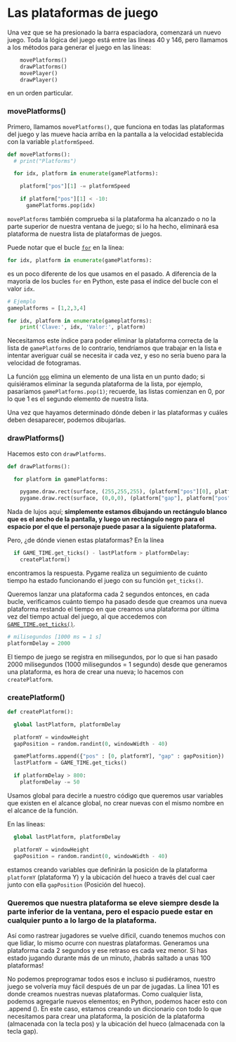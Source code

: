 # Las plataformas de juego

Una vez que se ha presionado la barra espaciadora, comenzará un nuevo juego. Toda la lógica del juego está entre las líneas 40 y 146, pero llamamos a los métodos para generar el juego en las líneas:

```python
    movePlatforms()
    drawPlatforms()
    movePlayer()
    drawPlayer()
```
en un orden particular. 

### movePlatforms()

Primero, llamamos `movePlatforms()`, que funciona en todas las plataformas del juego y las mueve hacia arriba en la pantalla a la velocidad establecida con la variable `platformSpeed`. 

```python 
def movePlatforms():
  # print("Platforms")

  for idx, platform in enumerate(gamePlatforms):

    platform["pos"][1] -= platformSpeed  

    if platform["pos"][1] < -10:
      gamePlatforms.pop(idx) 
```

`movePlatforms` también comprueba si la plataforma ha alcanzado o no la parte superior de nuestra ventana de juego; si lo ha hecho, eliminará esa plataforma de nuestra lista de plataformas de juegos.

Puede notar que el bucle [`for`](https://github.com/Ezzzzzzzzzzzzzz/Taller_PyG/blob/master/PracticasPyG/Practica4/bucleForPython.md) en la línea:

```python
for idx, platform in enumerate(gamePlatforms):
```
es un poco diferente de los que usamos en el pasado. A diferencia de la mayoría de los bucles `for` en Python, este pasa el índice del bucle con el valor `idx`.

```python
# Ejemplo
gameplatforms = [1,2,3,4]

for idx, platform in enumerate(gameplatforms):
    print('Clave:', idx, 'Valor:', platform)
```

Necesitamos este índice para poder eliminar la plataforma correcta de la lista de `gamePlatforms` de lo contrario, tendríamos que trabajar en la lista e intentar averiguar cuál se necesita ir cada vez, y eso no sería bueno para la velocidad de fotogramas. 

La función [`pop`](https://www.geeksforgeeks.org/python-list-pop/#:~:text=pop()%20is%20an%20inbuilt,or%20the%20given%20index%20value.&text=Parameter%20%3A,is%20popped%20out%20and%20removed.) elimina un elemento de una lista en un punto dado; si quisiéramos eliminar la segunda plataforma de la lista, por ejemplo, pasaríamos `gamePlatforms.pop(1)`; recuerde, las listas comienzan en 0, por lo que 1 es el segundo elemento de nuestra lista.

Una vez que hayamos determinado dónde deben ir las plataformas y cuáles deben desaparecer, podemos dibujarlas. 

### drawPlatforms()

Hacemos esto con `drawPlatforms`.

```python
def drawPlatforms():

  for platform in gamePlatforms:

    pygame.draw.rect(surface, (255,255,255), (platform["pos"][0], platform["pos"][1], windowWidth, 10))
    pygame.draw.rect(surface, (0,0,0), (platform["gap"], platform["pos"][1], 40, 10) )
```

Nada de lujos aquí; **simplemente estamos dibujando un rectángulo blanco que es el ancho de la pantalla, y luego un rectángulo negro para el espacio por el que el personaje puede pasar a la siguiente plataforma.**

Pero, ¿de dónde vienen estas plataformas? En la línea

```python 
  if GAME_TIME.get_ticks() - lastPlatform > platformDelay:
    createPlatform()
```
encontramos la respuesta. Pygame realiza un seguimiento de cuánto tiempo ha estado funcionando el juego con su función `get_ticks()`.

Queremos lanzar una plataforma cada 2 segundos entonces, en cada bucle, verificamos cuánto tiempo ha pasado desde que creamos una nueva plataforma restando el tiempo en que creamos una plataforma por última vez del tiempo actual del juego, al que accedemos con [`GAME_TIME.get_ticks()`](https://www.pygame.org/docs/ref/time.html#pygame.time.get_ticks). 

```python 
# milisegundos [1000 ms = 1 s]
platformDelay = 2000 
```
El tiempo de juego se registra en milisegundos, por lo que si han pasado 2000 milisegundos (1000 milisegundos = 1 segundo) desde que generamos una plataforma, es hora de crear una nueva; lo hacemos con `createPlatform`. 

### createPlatform()
```python
def createPlatform():

  global lastPlatform, platformDelay

  platformY = windowHeight
  gapPosition = random.randint(0, windowWidth - 40)

  gamePlatforms.append({"pos" : [0, platformY], "gap" : gapPosition})
  lastPlatform = GAME_TIME.get_ticks()

  if platformDelay > 800:
    platformDelay -= 50
```
Usamos global para decirle a nuestro código que queremos usar variables que existen en el alcance global, no crear nuevas con el mismo nombre en el alcance de la función. 

En las líneas:

```python
  global lastPlatform, platformDelay

  platformY = windowHeight
  gapPosition = random.randint(0, windowWidth - 40)
```
estamos creando variables que definirán la posición de la plataforma `platformY` (plataforma Y) y la ubicación del hueco a través del cual caer junto con ella `gapPosition` (Posición del hueco). 

### Queremos que nuestra plataforma se eleve siempre desde la parte inferior de la ventana, pero el espacio puede estar en cualquier punto a lo largo de la plataforma.

Así como rastrear jugadores se vuelve difícil, cuando tenemos muchos con que lidiar, lo mismo ocurre con nuestras plataformas. Generamos una plataforma cada 2 segundos y ese retraso es cada vez menor. Si has estado jugando durante más de un minuto, ¡habrás saltado a unas 100 plataformas! 

No podemos preprogramar todos esos e incluso si pudiéramos, nuestro juego se volvería muy fácil después de un par de jugadas. La línea 101 es donde creamos nuestras nuevas plataformas. Como cualquier lista, podemos agregarle nuevos elementos; en Python, podemos hacer esto con .append (). En este caso, estamos creando un diccionario con todo lo que necesitamos para crear una plataforma, la posición de la plataforma (almacenada con la tecla pos) y la ubicación del hueco (almacenada con la tecla gap).


<!--stackedit_data:
eyJoaXN0b3J5IjpbLTgxODg0NzU3MiwtNDI4MTA1MTU4LC0xMz
UyNDg5OTM3LC03ODE4ODE3ODEsLTM5NzcxMzMxNiwyMDI0NTYy
MDI5LC0xNTU4MjEyMjI2LDI0OTg3MTgwNiwtMjAzNjAyMjQxMC
wzNzE1NTMwMzQsLTE3NjkzNDUzNTcsLTE3OTMxNTg0NzRdfQ==

-->
